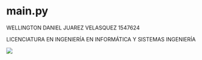 # main.py

WELLINGTON DANIEL JUAREZ VELASQUEZ 1547624

LICENCIATURA EN INGENIERÍA EN INFORMÁTICA Y SISTEMAS INGENIERÍA

<img src="https://encrypted-tbn0.gstatic.com/images?q=tbn:ANd9GcTEvO_WmoDyvrVzYxF9clB5oeOJKAgpVrErvw&usqp=CAU">



